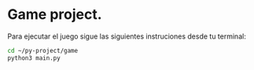 # Game project.

Para ejecutar el juego sigue las siguientes instruciones desde tu terminal:

```sh
cd ~/py-project/game
python3 main.py
```
